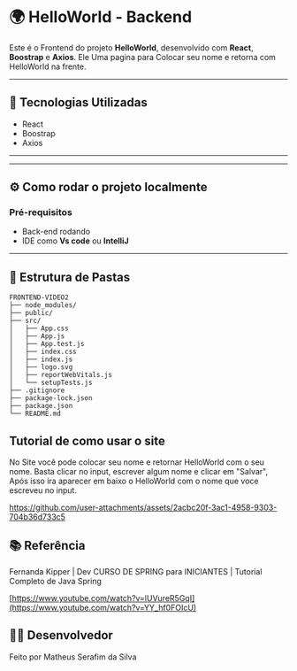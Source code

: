 
# 🌍 HelloWorld - Backend

Este é o Frontend do projeto **HelloWorld**, desenvolvido com **React**, **Boostrap** e **Axios**. Ele Uma pagina para Colocar seu nome e retorna com HelloWorld na frente.

---

## 🚀 Tecnologias Utilizadas

-  React
-  Boostrap
-  Axios
---

---
## ⚙️ Como rodar o projeto localmente
### Pré-requisitos

- Back-end rodando
- IDE como **Vs code** ou **IntelliJ**

---

## 📁 Estrutura de Pastas 

```plaintext
FRONTEND-VIDEO2
├── node_modules/
├── public/
├── src/
│   ├── App.css
│   ├── App.js
│   ├── App.test.js
│   ├── index.css
│   ├── index.js
│   ├── logo.svg
│   ├── reportWebVitals.js
│   └── setupTests.js
├── .gitignore
├── package-lock.json
├── package.json
└── README.md
```
  
## Tutorial de como usar o site
  No Site você pode colocar seu nome e retornar HelloWorld com o seu nome.
Basta clicar no input, escrever algum nome e clicar em "Salvar", Após isso ira aparecer em baixo o HelloWorld com o nome que voce escreveu no input.
 
https://github.com/user-attachments/assets/2acbc20f-3ac1-4958-9303-704b36d733c5


## 📚 Referência
Fernanda Kipper | Dev
CURSO DE SPRING para INICIANTES | Tutorial Completo de Java Spring

[https://www.youtube.com/watch?v=lUVureR5GqI](https://www.youtube.com/watch?v=YY_hf0FOIcU)

## 👨‍💻 Desenvolvedor
Feito por Matheus Serafim da Silva
  
